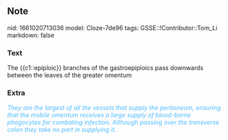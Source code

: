 ## Note
nid: 1661020713036
model: Cloze-7de96
tags: GSSE::!Contributor::Tom_Li
markdown: false

### Text
<div>
  The {{c1::epiploic}} branches of the gastroepiploics pass
  downwards between the leaves of the greater omentum
</div>

### Extra
<div>
  <i><font color="#4FBCFF">They are the largest of all the vessels
  that supply the peritoneum, ensuring that the mobile omentum
  receives a large supply of blood-borne phagocytes for combating
  infection. Although passing over the transverse colon they take
  no part in supplying it.</font></i>
</div>
